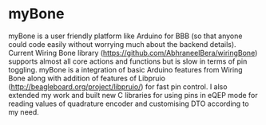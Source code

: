 # myBone
myBone is a user friendly platform like Arduino for BBB (so that anyone could code easily without worrying much about the backend details).
Current Wiring Bone library (https://github.com/AbhraneelBera/wiringBone) supports almost all core actions and functions but is slow in terms of pin toggling. myBone is a  integration of basic Arduino features from Wiring Bone along with addition of features of Libpruio (http://beagleboard.org/project/libpruio/) for fast pin control. I also extended my work and built new C libraries for using pins in eQEP mode for reading values of quadrature encoder and customising DTO according to my need. 
